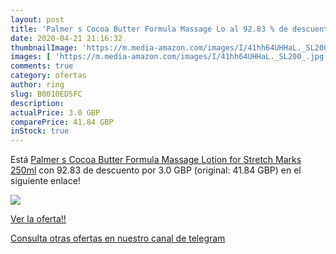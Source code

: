 ```yaml
---
layout: post
title: 'Palmer s Cocoa Butter Formula Massage Lo al 92.83 % de descuento'
date: 2020-04-21 21:16:32
thumbnailImage: 'https://m.media-amazon.com/images/I/41hh64UHHaL._SL200_.jpg'
images: [ 'https://m.media-amazon.com/images/I/41hh64UHHaL._SL200_.jpg' ]
comments: true
category: ofertas
author: ring
slug: B0010ED5FC
description:
actualPrice: 3.0 GBP
comparePrice: 41.84 GBP
inStock: true
---
```


Está [Palmer s Cocoa Butter Formula Massage Lotion for Stretch Marks 250ml](https://www.amazon.com/dp/B0010ED5FC/?tag=redken08-20) con 92.83 de descuento por 3.0 GBP (original: 41.84 GBP) en el siguiente enlace!

[![](https://m.media-amazon.com/images/I/41hh64UHHaL._SL200_.jpg)](https://www.amazon.com/dp/B0010ED5FC/?tag=redken08-20)

[Ver la oferta!!](https://www.amazon.com/dp/B0010ED5FC/?tag=redken08-20)

[Consulta otras ofertas en nuestro canal de telegram](https://t.me/s/ofertas25)
